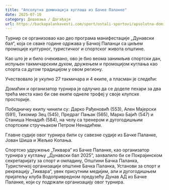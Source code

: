 ```yaml
---
title: "Апсолутна доминација куглаша из Бачке Паланке"
date: 2025-07-10
category: Дешавања / Догађаји
url: https://backapalankavesti.com/sport/ostali-sportovi/apsolutna-dominacija-kuglasa-iz-backe-palanke/
---
```


Турнир се организовао као део програма манифестације „Дунавски бал“, која се сваке године одржава у Бачкој Паланци са циљем промоције културног, туристичког и спортског живота општине.

Као што је и било очекивано, ово је био веома занимљив спортски дан, испуњен такмичарским духом, дружењем и промоцијом куглања као спорта са дугом традицијом у овом региону.

Учествовало је укупно 27 такмичара и 4 екипе, а пласман је следећи:

Домаћин и организатор турнира је одлучио да се доделе пехари за два трећа места како би све екипе однеле трофеј у своје клупске просторије.

Победничку екипу чинили су: Дарко Рађеновић (553), Ален Мајерски (591), Тихомир Зец (545), Предраг Пањак (565), Марко Бајић (547) и Станиша Ненадић (584), на челу са тренером и дугогодишњим спортским стручњаком Петром Ненадићем.

Главне судије овог турнира били су савезне судије из Бачке Паланке, Јован Шиша и Жељко Копања.

Спортско удружење „Тиквара“ из Бачке Паланке, као организатор турнира у куглању „Дунавски бал 2025“, захвалило би се Покрајинском секретаријату за спорт и омладину, Општини Бачка Паланка, Туристичкој организацији општине Бачка Паланка, Установи за спорт и рекреацију „Тиквара“, увек присутним медијим, али и дугогодишњем пријатељу клуба Водопривредном предузећу Дунав АД из Бачке Паланке, који су подржали организацију овог турнира.
